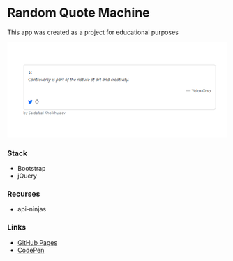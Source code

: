 # Random Quote Machine
This app was created as a project for educational purposes 

[![Preview ](./Preview.png "Preview ")](./Preview.png "Preview ")


### Stack
* Bootstrap
* jQuery
### Recurses
* api-ninjas
### Links
* [GitHub Pages](https://saidafzalkh.github.io/random-quote-machine/)
* [CodePen](https://codepen.io/h_saddy00/full/YzjBbJm)
